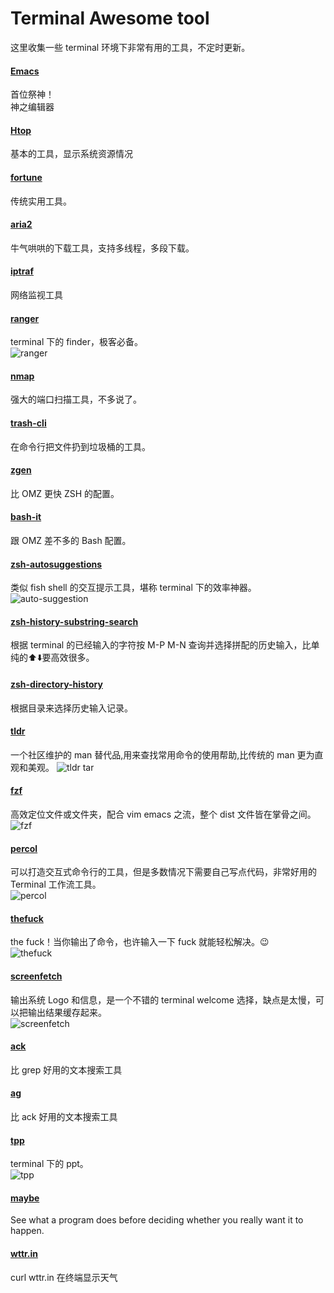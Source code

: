 <!--TITLE: Terminal Awesome tool-->
# Terminal Awesome tool
这里收集一些 terminal 环境下非常有用的工具，不定时更新。

#### [Emacs](https://www.gnu.org/software/emacs/)  
首位祭神！  
神之编辑器

#### [Htop](http://hisham.hm/htop/)   
基本的工具，显示系统资源情况

#### [fortune](http://brewformulas.org/Fortune)   
传统实用工具。

#### [aria2](https://aria2.github.io/)   
牛气哄哄的下载工具，支持多线程，多段下载。   

#### [iptraf](http://iptraf.seul.org/)   
网络监视工具   

#### [ranger](http://ranger.nongnu.org/)   
terminal 下的 finder，极客必备。   
![ranger](./terminal-awesome-tool/ranger.png)

#### [nmap](https://nmap.org/)   
强大的端口扫描工具，不多说了。

#### [trash-cli](https://github.com/sindresorhus/trash-cli)   
在命令行把文件扔到垃圾桶的工具。

#### [zgen](https://github.com/tarjoilija/zgen)   
比 OMZ 更快 ZSH 的配置。

#### [bash-it](https://github.com/Bash-it/bash-it)   
跟 OMZ 差不多的 Bash 配置。

#### [zsh-autosuggestions](https://github.com/tarruda/zsh-autosuggestions)   
类似 fish shell 的交互提示工具，堪称 terminal 下的效率神器。
![auto-suggestion](./terminal-awesome-tool/auto-suggestion.gif)

#### [zsh-history-substring-search](https://github.com/zsh-users/zsh-history-substring-search)   
根据 terminal 的已经输入的字符按 M-P M-N 查询并选择拼配的历史输入，比单纯的⬆️⬇️要高效很多。

#### [zsh-directory-history](https://github.com/tymm/zsh-directory-history)   
根据目录来选择历史输入记录。

#### [tldr](https://github.com/tldr-pages/tldr)  
一个社区维护的 man 替代品,用来查找常用命令的使用帮助,比传统的 man 更为直观和美观。
![tldr tar](./terminal-awesome-tool/tldr.png)

#### [fzf](https://github.com/junegunn/fzf)   
高效定位文件或文件夹，配合 vim emacs 之流，整个 dist 文件皆在掌骨之间。
![fzf](./terminal-awesome-tool/fzf.gif)

#### [percol](https://github.com/mooz/percol)   
可以打造交互式命令行的工具，但是多数情况下需要自己写点代码，非常好用的 Terminal 工作流工具。  
![percol](./terminal-awesome-tool/percol.gif)

#### [thefuck](https://github.com/nvbn/thefuck)   
the fuck！当你输出了命令，也许输入一下 fuck 就能轻松解决。😉   
![thefuck](./terminal-awesome-tool/thefuck.gif)

#### [screenfetch](https://github.com/KittyKatt/screenFetch)   
输出系统 Logo 和信息，是一个不错的 terminal welcome 选择，缺点是太慢，可以把输出结果缓存起来。   
![screenfetch](./terminal-awesome-tool/screenfetch.png)

#### [ack](http://beyondgrep.com/)   
比 grep 好用的文本搜索工具   
 
#### [ag](https://github.com/ggreer/the_silver_searcher)   
比 ack 好用的文本搜索工具   

#### [tpp](https://github.com/cbbrowne/tpp)   
terminal 下的 ppt。   
![tpp](./terminal-awesome-tool/tpp.png)

#### [maybe](https://github.com/p-e-w/maybe)
See what a program does before deciding whether you really want it to happen.

#### [wttr.in](https://github.com/chubin/wttr.in)    
curl wttr.in 在终端显示天气
    
